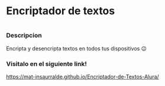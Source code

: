 <h1> Encriptador de textos <h1/>
<h3>Descripcion</h3>
<p>Encripta y desencripta textos en todos tus dispositivos 😉 </p>


<h3>Visitalo en el siguiente link!</h3>

https://mat-insaurralde.github.io/Encriptador-de-Textos-Alura/
